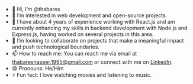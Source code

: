 - 👋 Hi, I’m @thabares
- 👀 I’m interested in web development and open-source projects.
- 🌱 I have about 4 years of experience working with React.js and am currently enhancing my skills in backend development with Node.js and Express.js, having worked on several projects in this area.
- 💞️ I’m looking to collaborate on projects that make a meaningful impact and push technological boundaries.
- 📫 How to reach me: You can reach me via email at [thabaresnazeer.1995@gmail.com](mailto:thabaresnazeer.1995@gmail.com) or connect with me on [LinkedIn](https://www.linkedin.com/in/thabares-nazeer/).
- 😄 Pronouns: He/Him
- ⚡ Fun fact: I love watching movies and listening to music.


<!---
thabares/thabares is a ✨ special ✨ repository because its `README.md` (this file) appears on your GitHub profile.
You can click the Preview link to take a look at your changes.
--->
